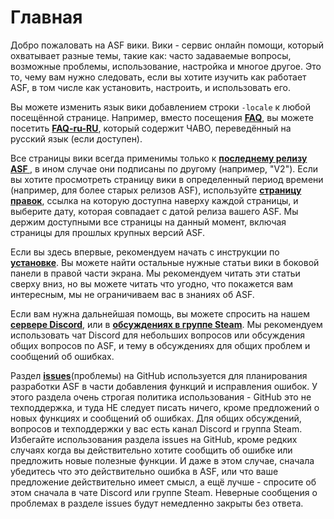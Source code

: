 # Главная

Добро пожаловать на ASF вики. Вики - сервис онлайн помощи, который охватывает разные темы, такие как: часто задаваемые вопросы, возможные проблемы, использование, настройка и многое другое. Это то, чему вам нужно следовать, если вы хотите изучить как работает ASF, в том числе как установить, настроить, и использовать его.

Вы можете изменить язык вики добавлением строки `-locale` к любой посещённой странице. Например, вместо посещения **[FAQ](https://github.com/JustArchi/ArchiSteamFarm/wiki/FAQ)**, вы можете посетить **[FAQ-ru-RU](https://github.com/JustArchi/ArchiSteamFarm/wiki/FAQ-ru-RU)**, который содержит ЧАВО, переведённый на русский язык (если доступен).

Все страницы вики всегда применимы только к **[последнему релизу ASF ](https://github.com/JustArchi/ArchiSteamFarm/releases)**, в ином случае они подписаны по другому (например, "V2"). Если вы хотите просмотреть страницу вики в определенный период времени (например, для более старых релизов ASF), используйте **[страницу правок](https://github.com/JustArchi/ArchiSteamFarm/wiki/_history)**, ссылка на которую доступна наверху каждой страницы, и выберите дату, которая совпадает с датой релиза вашего ASF. Мы держим доступными все страницы на данный момент, включая страницы для прошлых крупных версий ASF.

Если вы здесь впервые, рекомендуем начать с инструкции по **[установке](https://github.com/JustArchi/ArchiSteamFarm/wiki/Setting-up-ru-RU)**. Вы можете найти остальные нужные статьи вики в боковой панели в правой части экрана. Мы рекомендуем читать эти статьи сверху вниз, но вы можете читать что угодно, что покажется вам интересным, мы не ограничиваем вас в знаниях об ASF.

Если вам нужна дальнейшая помощь, вы можете спросить на нашем **[сервере Discord](https://discord.gg/hSQgt8j)**, или в **[обсуждениях в группе Steam](https://steamcommunity.com/groups/ascfarm/discussions/1)**. Мы рекомендуем использовать чат Discord для небольших вопросов или обсуждения общих вопросов по ASF, и тему в обсуждениях для общих проблем и сообщений об ошибках.

Раздел **[issues](https://github.com/JustArchi/ArchiSteamFarm/issues)**(проблемы) на GitHub используется для планирования разработки ASF в части добавления функций и исправления ошибок. У этого раздела очень строгая политика использования - GitHub это не техподдержка, и туда НЕ следует писать ничего, кроме предложений о новых функциях и сообщений об ошибках. Для общих обсуждений, вопросов и техподдержки у вас есть канал Discord и группа Steam. Избегайте использования раздела issues на GitHub, кроме редких случаях когда вы действительно хотите сообщить об ошибке или предложить новые полезные функции. И даже в этом случае, сначала убедитесь что это действительно ошибка в ASF, или что ваше предложение действительно имеет смысл, а ещё лучше - спросите об этом сначала в чате Discord или группе Steam. Неверные сообщения о проблемах в разделе issues будут немедленно закрыты без ответа.